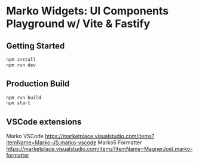 # Marko Widgets: UI Components Playground w/ Vite & Fastify

## Getting Started

```bash
npm install
npm run dev
```

## Production Build

```bash
npm run build
npm start
```

## VSCode extensions

Marko VSCode https://marketplace.visualstudio.com/items?itemName=Marko-JS.marko-vscode
Marko5 Formatter https://marketplace.visualstudio.com/items?itemName=MagnerJoel.marko-formatter

